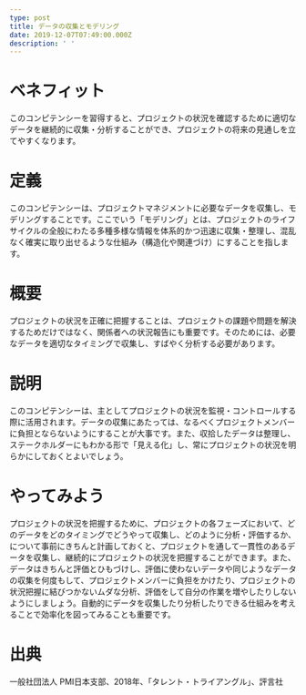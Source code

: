 ```yaml
---
type: post
title: データの収集とモデリング
date: 2019-12-07T07:49:00.000Z
description: ' '
---
```

# ベネフィット

このコンピテンシーを習得すると、プロジェクトの状況を確認するために適切なデータを継続的に収集・分析することができ、プロジェクトの将来の見通しを立てやすくなります。

# 定義

このコンピテンシーは、プロジェクトマネジメントに必要なデータを収集し、モデリングすることです。ここでいう「モデリング」とは、プロジェクトのライフサイクルの全般にわたる多種多様な情報を体系的かつ迅速に収集・整理し、混乱なく確実に取り出せるような仕組み（構造化や関連づけ）にすることを指します。

# 概要

プロジェクトの状況を正確に把握することは、プロジェクトの課題や問題を解決するためだけではなく、関係者への状況報告にも重要です。そのためには、必要なデータを適切なタイミングで収集し、すばやく分析する必要があります。

# 説明

このコンピテンシーは、主としてプロジェクトの状況を監視・コントロールする際に活用されます。データの収集にあたっては、なるべくプロジェクトメンバーに負担とならないようにすることが大事です。また、収拾したデータは整理し、ステークホルダーにもわかる形で「見える化」し、常にプロジェクトの状況を明らかにしておくとよいでしょう。

# やってみよう

プロジェクトの状況を把握するために、プロジェクトの各フェーズにおいて、どのデータをどのタイミングでどうやって収集し、どのように分析・評価するか、について事前にきちんと計画しておくと、プロジェクトを通して一貫性のあるデータを収集し、継続的にプロジェクトの状況を把握することができます。また、データはきちんと評価とひもづけし、評価に使わないデータや同じようなデータの収集を何度もして、プロジェクトメンバーに負担をかけたり、プロジェクトの状況把握に結びつかないムダな分析、評価をして自分の作業を増やしたりしないようにしましょう。自動的にデータを収集したり分析したりできる仕組みを考えることで効率化を図ってみることも重要です。

# 出典

一般社団法人 PMI日本支部、2018年、「タレント・トライアングル」、評言社
